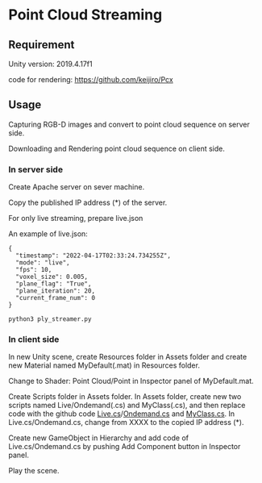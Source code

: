 # Point Cloud Streaming

## Requirement
Unity version: 2019.4.17f1

code for rendering: https://github.com/keijiro/Pcx

## Usage
Capturing RGB-D images and convert to point cloud sequence on server side.

Downloading and Rendering point cloud sequence on client side.

### In server side

Create Apache server on sever machine.

Copy the published IP address (*) of the server. 

For only live streaming, prepare live.json

An example of live.json:
```
{
  "timestamp": "2022-04-17T02:33:24.734255Z",
  "mode": "live",
  "fps": 10,
  "voxel_size": 0.005,
  "plane_flag": "True",
  "plane_iteration": 20,
  "current_frame_num": 0
}
```

```
python3 ply_streamer.py
```

### In client side
In new Unity scene, create Resources folder in Assets folder and create new Material named MyDefault(.mat) in Resources folder.

Change to Shader: Point Cloud/Point in Inspector panel of MyDefault.mat.

Create Scripts folder in Assets folder. In Assets folder, create new two scripts named Live/Ondemand(.cs) and MyClass(.cs), and then replace code with the github code [Live.cs](https://github.com/yumekaC/iccetw-chujo/blob/main/source_code/Client/Live.cs)/[Ondemand.cs](https://github.com/yumekaC/iccetw-chujo/blob/main/source_code/Client/Ondemand.cs) and [MyClass.cs](https://github.com/yumekaC/iccetw-chujo/blob/main/source_code/Client/MyClass.cs). In Live.cs/Ondemand.cs, change from XXXX to the copied IP address (*).

Create new GameObject in Hierarchy and add code of Live.cs/Ondemand.cs by pushing Add Component button in Inspector panel.

Play the scene.

